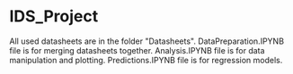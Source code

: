# IDS_Project

All used datasheets are in the folder "Datasheets".
DataPreparation.IPYNB file is for merging datasheets together.
Analysis.IPYNB file is for data manipulation and plotting.
Predictions.IPYNB file is for regression models.

